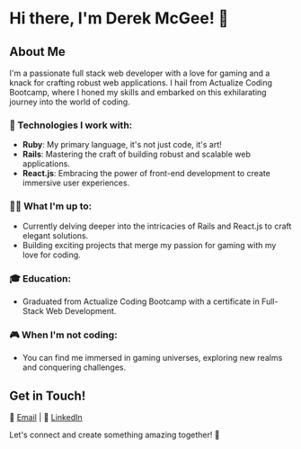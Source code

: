 # Hi there, I'm Derek McGee! 👋

## About Me
I'm a passionate full stack web developer with a love for gaming and a knack for crafting robust web applications. I hail from Actualize Coding Bootcamp, where I honed my skills and embarked on this exhilarating journey into the world of coding.

### 🚀 Technologies I work with:
- **Ruby**: My primary language, it's not just code, it's art!
- **Rails**: Mastering the craft of building robust and scalable web applications.
- **React.js**: Embracing the power of front-end development to create immersive user experiences.

### 👨‍💻 What I'm up to:
- Currently delving deeper into the intricacies of Rails and React.js to craft elegant solutions.
- Building exciting projects that merge my passion for gaming with my love for coding.

### 🎓 Education:
- Graduated from Actualize Coding Bootcamp with a certificate in Full-Stack Web Development.

### 🎮 When I'm not coding:
- You can find me immersed in gaming universes, exploring new realms and conquering challenges.

## Get in Touch!
📧 [Email](mailto:dmcgee2001@gmail.com) | 💼 [LinkedIn](#https://linkedin.com/in/derek-mcgee)

Let's connect and create something amazing together! 🚀
